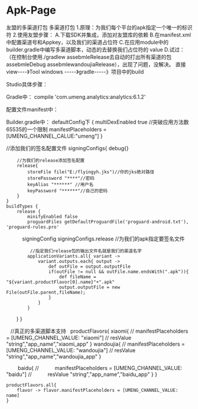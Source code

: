 # Apk-Page
友盟的多渠道打包
多渠道打包
 1.原理：为我们每个平台的apk指定一个唯一的标识符
 2.使用友盟步骤：
 A.下载SDK并集成，添加对友盟库的依赖
 B.在manifest.xml中配置渠道号和Appkey，以及我们的渠道占位符
 C.在应用module中的builder.gradle中编写多渠道脚本，动态的去替换我们占位符的	   value
 D.试过：（在控制台使用./gradlew assebmleRelease去自动的打出所有渠道的包
   assebmleDebug assebmlewandoujiaRelease），出现了问题，没解决。
 直接view----》Tool windows -----》gradle-----》项目中的build

Studio具体步骤：

Gradle中：
compile 'com.umeng.analytics:analytics:6.1.2'

配置文件manifest中：
<!-- 必须的权限 -->
<uses-permission android:name="android.permission.ACCESS_NETWORK_STATE" />
<uses-permission android:name="android.permission.ACCESS_WIFI_STATE" />
<uses-permission android:name="android.permission.READ_PHONE_STATE" />
<uses-permission android:name="android.permission.INTERNET" />

<meta-data android:value="59fae39eaed179448f000039" android:name="UMENG_APPKEY"/><!--友盟Appkey-->
<meta-data android:value="${UMENG_CHANNEL_VALUE}" android:name="UMENG_CHANNEL"/><!--渠道号-->

Builder.gradle中：
defaultConfig下
{
multiDexEnabled true //突破应用方法数65535的一个限制
manifestPlaceholders = [UMENG_CHANNEL_CALUE:"umeng"]
}

//添加我们的签名配置文件
    signingConfigs{
        debug{}

        //为我们的release添加签名配置
        release{
            storeFile file("E:/flyingyh.jks")//你的jks绝对路径
            storePassword "****"//密码
            keyAlias "******" //用户名
            keyPassword "******"//自己的密码
        }
    }
    buildTypes {
        release {
            minifyEnabled false
            proguardFiles getDefaultProguardFile('proguard-android.txt'), 'proguard-rules.pro'

            signingConfig signingConfigs.release //为我们的apk指定要签名文件
            
             //指定我们release包的输出文件名就是我们的渠道名字
            applicationVariants.all{ variant ->
                variant.outputs.each{ output ->
                    def outFile = output.outputFile
                    if(outFile != null && outFile.name.endsWith(".apk")){
                        def fileName = "${variant.productFlavor[0].name}"+".apk"
                        output.outputFile = new File(outFile.parent,fileName);
                    }
                }
            }
        }
    }

    //真正的多渠道脚本支持
    productFlavors{
        xiaomi{
//            manifestPlaceholders = [UMENG_CHANNEL_VALUE: "xiaomi"]
//            resValue "string","app_name","xiaomi_app"
        }
        wandoujia{
//            manifestPlaceholders = [UMENG_CHANNEL_VALUE: "wandoujia"]
//            resValue "string","app_name","wandoujia_app"
        }
        
         baidu{
//            manifestPlaceholders = [UMENG_CHANNEL_VALUE: "baidu"]
//            resValue "string","app_name","baidu_app"
        }
    }

    productFlavors.all{
        flavor -> flavor.manifestPlaceholders = [UMENG_CHANNEL_VALUE: name]
    } 

